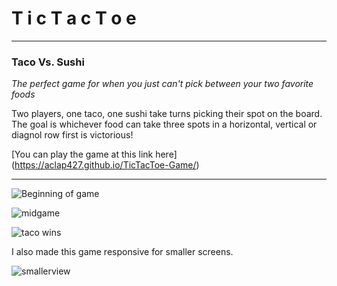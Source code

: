 # T i c  T a c  T o e
---
### Taco Vs. Sushi 
*The perfect game for when you just can't pick between your two favorite foods*


Two players, one taco, one sushi take turns picking their spot on the board. The goal is whichever food can take three spots in a horizontal, vertical or diagnol row first is victorious!

[You can play the game at this link here] (https://aclap427.github.io/TicTacToe-Game/)

---


![Beginning of game](https://i.imgur.com/nN3R3eH.png?1)

![midgame](https://i.imgur.com/x4OfIfF.png?1)

![taco wins](https://i.imgur.com/zz3ELSo.png?1)


I also made this game responsive for smaller screens.

![smallerview](https://i.imgur.com/Rq6C7Z5.png?1)

